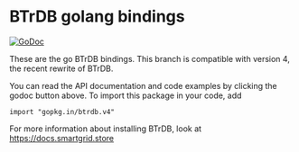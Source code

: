 BTrDB golang bindings
=====================

[![GoDoc](https://godoc.org/gopkg.in/btrdb.v4?status.svg)](http://godoc.org/gopkg.in/btrdb.v4)

These are the go BTrDB bindings. This branch is compatible with version 4, the recent rewrite of BTrDB.

You can read the API documentation and code examples by clicking the godoc button above. To import this package in your code, add

```
import "gopkg.in/btrdb.v4"
```

For more information about installing BTrDB, look at https://docs.smartgrid.store
